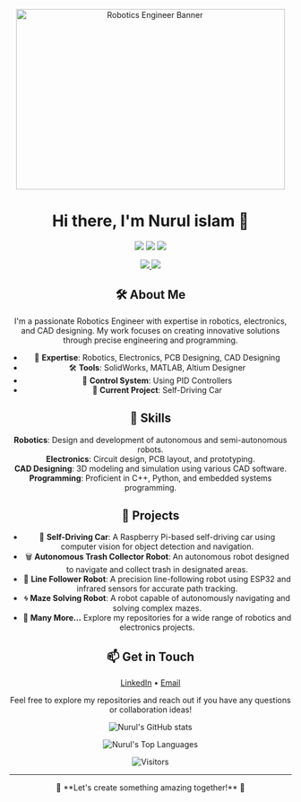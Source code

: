 <!-- Banner Image Section with GIPHY Animation -->
<p align="center">
  <a href="https://giphy.com/gifs/scaler-official-funny-code-not-working-mTPjPA6SSXgTsnZ1Dh">
    <img src="https://media.giphy.com/media/mTPjPA6SSXgTsnZ1Dh/giphy.gif" width="480" height="322" alt="Robotics Engineer Banner" />
  </a>
</p>

<!-- Main Content Section -->
<h1 align="center">Hi there, I'm Nurul islam 👋</h1>

<!-- Shields Section -->
<p align="center">
  <img src="https://img.shields.io/badge/Robotics-Engineer-blue?style=flat-square" />
  <img src="https://img.shields.io/badge/Electronics-Expert-orange?style=flat-square" />
  <img src="https://img.shields.io/badge/CAD-Designer-green?style=flat-square" />
</p>

<!-- Contact Links Section -->
<p align="center">
  <a href="https://www.linkedin.com/in/nurulislam21/">
    <img src="https://img.shields.io/badge/LinkedIn-Nurul%20islam-blue?style=flat-square&logo=linkedin" />
  </a>
  <a href="mailto:isnurul.noman@gmail.com">
    <img src="https://img.shields.io/badge/Email-Contact%20Me-red?style=flat-square&logo=gmail" />
  </a>
</p>

<!-- About Me Section -->
<h2 align="center">🛠 About Me</h2>

<p align="center">
  I'm a passionate Robotics Engineer with expertise in robotics, electronics, and CAD designing. My work focuses on creating innovative solutions through precise engineering and programming.
</p>

<ul align="center">
  <li>🔧 <strong>Expertise</strong>: Robotics, Electronics, PCB Designing, CAD Designing</li>
  <li>🛠 <strong>Tools</strong>: SolidWorks, MATLAB, Altium Designer</li>
  <li>📡 <strong>Control System</strong>: Using PID Controllers</li>
  <li>🚗 <strong>Current Project</strong>: Self-Driving Car</li>
</ul>

<!-- Skills Section -->
<h2 align="center">🚀 Skills</h2>

<p align="center">
  <strong>Robotics</strong>: Design and development of autonomous and semi-autonomous robots. <br>
  <strong>Electronics</strong>: Circuit design, PCB layout, and prototyping. <br>
  <strong>CAD Designing</strong>: 3D modeling and simulation using various CAD software. <br>
  <strong>Programming</strong>: Proficient in C++, Python, and embedded systems programming.
</p>

<!-- Projects Section -->
<h2 align="center">📂 Projects</h2>

<ul align="center">
  <li>🤖 <strong>Self-Driving Car</strong>: A Raspberry Pi-based self-driving car using computer vision for object detection and navigation.</li>
  <li>🗑️ <strong>Autonomous Trash Collector Robot</strong>: An autonomous robot designed to navigate and collect trash in designated areas.</li>
  <li>🚗 <strong>Line Follower Robot</strong>: A precision line-following robot using ESP32 and infrared sensors for accurate path tracking.</li>
  <li>🌀 <strong>Maze Solving Robot</strong>: A robot capable of autonomously navigating and solving complex mazes.</li>
  <li>🌟 <strong>Many More...</strong> Explore my repositories for a wide range of robotics and electronics projects.</li>
</ul>

<!-- Contact Section -->
<h2 align="center">📫 Get in Touch</h2>

<p align="center">
  <a href="https://www.linkedin.com/in/nurulislam21/">LinkedIn</a> •
  <a href="mailto:isnurul.noman@gmail.com">Email</a>
</p>

<p align="center">
  Feel free to explore my repositories and reach out if you have any questions or collaboration ideas!
</p>

<!-- GitHub Stats Section -->
<p align="center">
  <img src="https://github-readme-stats.vercel.app/api?username=nurulislam21&show_icons=true&theme=radical" alt="Nurul's GitHub stats" />
</p>

<p align="center">
  <img src="https://github-readme-stats.vercel.app/api/top-langs/?username=nurulislam21&layout=compact&theme=radical" alt="Nurul's Top Languages" />
</p>

<!-- Visitor Badge Section -->
<p align="center">
  <img src="https://visitor-badge.glitch.me/badge?page_id=nurulislam21.nurulislam21" alt="Visitors">
</p>

---

<!-- Footer Section -->
<p align="center">
  🌟 **Let's create something amazing together!** 🌟
</p>
